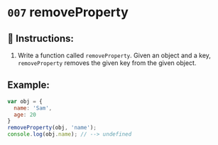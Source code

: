 # `007` removeProperty

## 📝 Instructions:

1. Write a function called `removeProperty`. Given an object and a key, `removeProperty` removes the given key from the given object.

## Example:

```Javascript
var obj = {
  name: 'Sam',
  age: 20
}
removeProperty(obj, 'name');
console.log(obj.name); // --> undefined
```

